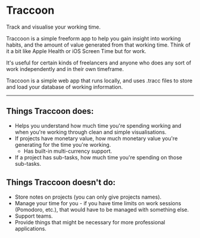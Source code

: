 # Traccoon

Track and visualise your working time.

Traccoon is a simple freeform app to help you gain insight into working habits, and the amount of value generated from that working time. Think of it a bit like Apple Health or iOS Screen Time but for work. 

It's useful for certain kinds of freelancers and anyone who does any sort of work independently and in their own timeframe.

Traccoon is a simple web app that runs locally, and uses .tracc files to store and load your database of working information.

----

## Things Traccoon does:

- Helps you understand how much time you're spending working and when you're working through clean and simple visualisations.
- If projects have monetary value, how much monetary value you're generating for the time you're working.
    - Has built-in multi-currency support.
- If a project has sub-tasks, how much time you're spending on those sub-tasks.


## Things Traccoon doesn't do:

- Store notes on projects (you can only give projects names).
- Manage your time for you - if you have time limits on work sessions (Pomodoro, etc.), that would have to be managed with something else.
- Support teams.
- Provide things that might be necessary for more professional applications.